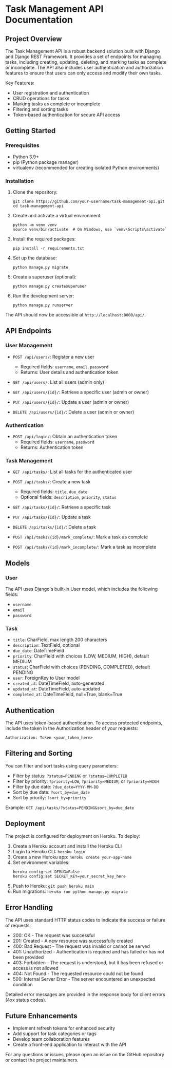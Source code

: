 # Task Management API Documentation



## Project Overview

The Task Management API is a robust backend solution built with Django and Django REST Framework. It provides a set of endpoints for managing tasks, including creating, updating, deleting, and marking tasks as complete or incomplete. The API also includes user authentication and authorization features to ensure that users can only access and modify their own tasks.

Key Features:
- User registration and authentication
- CRUD operations for tasks
- Marking tasks as complete or incomplete
- Filtering and sorting tasks
- Token-based authentication for secure API access

## Getting Started

### Prerequisites

- Python 3.9+
- pip (Python package manager)
- virtualenv (recommended for creating isolated Python environments)

### Installation

1. Clone the repository:
   ```
   git clone https://github.com/your-username/task-management-api.git
   cd task-management-api
   ```

2. Create and activate a virtual environment:
   ```
   python -m venv venv
   source venv/bin/activate  # On Windows, use `venv\Scripts\activate`
   ```

3. Install the required packages:
   ```
   pip install -r requirements.txt
   ```

4. Set up the database:
   ```
   python manage.py migrate
   ```

5. Create a superuser (optional):
   ```
   python manage.py createsuperuser
   ```

6. Run the development server:
   ```
   python manage.py runserver
   ```

The API should now be accessible at `http://localhost:8000/api/`.

## API Endpoints

### User Management

- `POST /api/users/`: Register a new user
  - Required fields: `username`, `email`, `password`
  - Returns: User details and authentication token

- `GET /api/users/`: List all users (admin only)
- `GET /api/users/{id}/`: Retrieve a specific user (admin or owner)
- `PUT /api/users/{id}/`: Update a user (admin or owner)
- `DELETE /api/users/{id}/`: Delete a user (admin or owner)

### Authentication

- `POST /api/login/`: Obtain an authentication token
  - Required fields: `username`, `password`
  - Returns: Authentication token

### Task Management

- `GET /api/tasks/`: List all tasks for the authenticated user
- `POST /api/tasks/`: Create a new task
  - Required fields: `title`, `due_date`
  - Optional fields: `description`, `priority`, `status`

- `GET /api/tasks/{id}/`: Retrieve a specific task
- `PUT /api/tasks/{id}/`: Update a task
- `DELETE /api/tasks/{id}/`: Delete a task

- `POST /api/tasks/{id}/mark_complete/`: Mark a task as complete
- `POST /api/tasks/{id}/mark_incomplete/`: Mark a task as incomplete

## Models

### User

The API uses Django's built-in User model, which includes the following fields:
- `username`
- `email`
- `password`

### Task

- `title`: CharField, max length 200 characters
- `description`: TextField, optional
- `due_date`: DateTimeField
- `priority`: CharField with choices (LOW, MEDIUM, HIGH), default MEDIUM
- `status`: CharField with choices (PENDING, COMPLETED), default PENDING
- `user`: ForeignKey to User model
- `created_at`: DateTimeField, auto-generated
- `updated_at`: DateTimeField, auto-updated
- `completed_at`: DateTimeField, null=True, blank=True

## Authentication

The API uses token-based authentication. To access protected endpoints, include the token in the Authorization header of your requests:

```
Authorization: Token <your_token_here>
```

## Filtering and Sorting

You can filter and sort tasks using query parameters:

- Filter by status: `?status=PENDING` or `?status=COMPLETED`
- Filter by priority: `?priority=LOW`, `?priority=MEDIUM`, or `?priority=HIGH`
- Filter by due date: `?due_date=YYYY-MM-DD`
- Sort by due date: `?sort_by=due_date`
- Sort by priority: `?sort_by=priority`

Example: `GET /api/tasks/?status=PENDING&sort_by=due_date`

## Deployment

The project is configured for deployment on Heroku. To deploy:

1. Create a Heroku account and install the Heroku CLI
2. Login to Heroku CLI: `heroku login`
3. Create a new Heroku app: `heroku create your-app-name`
4. Set environment variables:
   ```
   heroku config:set DEBUG=False
   heroku config:set SECRET_KEY=your_secret_key_here
   ```
5. Push to Heroku: `git push heroku main`
6. Run migrations: `heroku run python manage.py migrate`

## Error Handling

The API uses standard HTTP status codes to indicate the success or failure of requests:

- 200: OK - The request was successful
- 201: Created - A new resource was successfully created
- 400: Bad Request - The request was invalid or cannot be served
- 401: Unauthorized - Authentication is required and has failed or has not been provided
- 403: Forbidden - The request is understood, but it has been refused or access is not allowed
- 404: Not Found - The requested resource could not be found
- 500: Internal Server Error - The server encountered an unexpected condition

Detailed error messages are provided in the response body for client errors (4xx status codes).

## Future Enhancements

- Implement refresh tokens for enhanced security
- Add support for task categories or tags
- Develop team collaboration features
- Create a front-end application to interact with the API

For any questions or issues, please open an issue on the GitHub repository or contact the project maintainers.